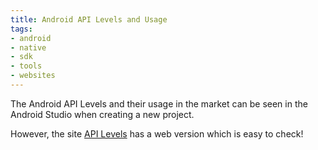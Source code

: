 ```yaml
---
title: Android API Levels and Usage
tags:
- android
- native
- sdk
- tools
- websites
---
```


The Android API Levels and their usage in the market can be seen in the Android Studio when creating a new project.

However, the site [API Levels](https://apilevels.com/) has a web version which is easy to check!
